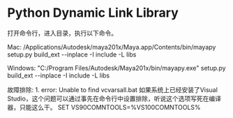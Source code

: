 ﻿Python Dynamic Link Library
=
打开命令行，进入目录，执行以下命令。

Mac:
    /Applications/Autodesk/maya201x/Maya.app/Contents/bin/mayapy setup.py build_ext --inplace -I include -L libs
    
Windows:
    "C:/Program Files/Autodesk/Maya201x/bin/mayapy.exe" setup.py build_ext --inplace -I include -L libs


故障排除:
    1. error: Unable to find vcvarsall.bat
       如果系统上已经安装了Visual Studio，这个问题可以通过事先在命令行中设置排除，听说这个选项写死在编译器，只能这么干。
       SET VS90COMNTOOLS=%VS100COMNTOOLS%
